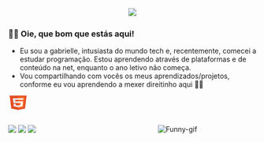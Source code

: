 <div align="center">
<img src="https://github.com/Dev-mslf/Dev-mslf/assets/151794681/3530ff44-2af1-4ce4-973b-6b38bd63566d" width="1200px" />
</div>

### 🙋‍♀️ Oie, que bom que estás aqui! 
- Eu sou a gabrielle, intusiasta do mundo tech e, recentemente, comecei a estudar programação. Estou aprendendo através de plataformas e de conteúdo na net, enquanto o ano letivo não começa.
- Vou compartilhando com vocês os meus aprendizados/projetos, conforme eu vou aprendendo a mexer direitinho aqui 💁‍♀️
 <img align="center" alt="Rafa-HTML" height="30" width="40" src="https://raw.githubusercontent.com/devicons/devicon/master/icons/html5/html5-original.svg">       

##

<div> 
    <a href="https://www.instagram.com/dev.mslf/" target="_blank"><img src="https://img.shields.io/badge/-Instagram-%23E4405F?style=for-the-badge&logo=instagram&logoColor=white" target="_blank"></a>
 	  <a href = "mailto:dev.mslf@gmail.com"><img src="https://img.shields.io/badge/-Gmail-%23333?style=for-the-badge&logo=gmail&logoColor=white" target="_blank"></a>
  <a href="https://www.linkedin.com/in/gabrielle-lopes-05895b295/" target="_blank"><img src="https://img.shields.io/badge/-LinkedIn-%230077B5?style=for-the-badge&logo=linkedin&logoColor=white" target="_blank"></a> 
  
 <img align="right" alt="Funny-gif" height="200" width="200" src="https://media.giphy.com/media/YDEiyrRLa6ATrSNQND/giphy.gif">  
</div>
